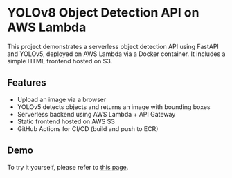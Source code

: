 # YOLOv8 Object Detection API on AWS Lambda

This project demonstrates a serverless object detection API using FastAPI and YOLOv5, deployed on AWS Lambda via a Docker container. It includes a simple HTML frontend hosted on S3.

## Features

- Upload an image via a browser
- YOLOv5 detects objects and returns an image with bounding boxes
- Serverless backend using AWS Lambda + API Gateway
- Static frontend hosted on AWS S3
- GitHub Actions for CI/CD (build and push to ECR)

## Demo

To try it yourself, please refer to [this page]().